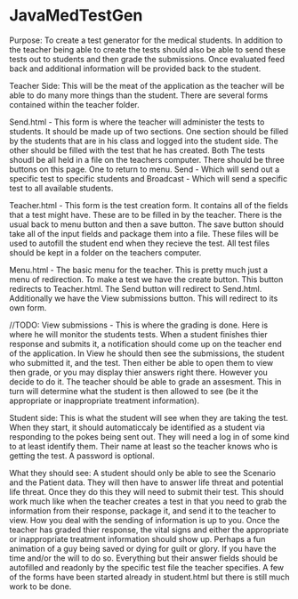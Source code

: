 # JavaMedTestGen
Purpose: 
To create a test generator for the medical students. In addition to the teacher being able to create the tests should also be able to send these tests out to students and then grade the submissions. Once evaluated feed back and additional information will be provided back to the student. 

Teacher Side: 
This will be the meat of the application as the teacher will be able to do many more things than the student. There are several forms contained within the teacher folder.

Send.html - This form is where the teacher will administer the tests to students. It should be made up of two sections. One section should be filled by the students that are in his class and logged into the student side. The other should be filled with the test that he has created. Both  The tests shoudl be all held in a file on the teachers computer. There should be three buttons on this page. One to return to menu. Send - Which will send out a specific test to specific students and Broadcast - Which will send a specific test to all available students. 

Teacher.html - This form is the test creation form. It contains all of the fields that a test might have. These are to be filled in by the teacher. There is the usual back to menu button and then a save button. The save button should take all of the input fields and package them into a file. These files will be used to autofill the student end when they recieve the test.  All test files should be kept in a folder on the teachers computer. 

Menu.html - The basic menu for the teacher. This is pretty much just a menu of redirection. To make a test we have the create button. This button redirects to Teacher.html. The Send button will redirect to Send.html. Additionally we have the View submissions button. This will redirect to its own form.

//TODO:
View submissions - This is where the grading is done. Here is where he will monitor the students tests. When a student finishes thier response and submits it, a notification should come up on the teacher end of the application. In View he should then see the submissions, the student who submitted it, and the test. Then either be able to open them to view then grade, or you may display thier answers right there. However you decide to do it. The teacher should be able to grade an assesment. This in turn will determine what the student is then allowed to see (be it the appropriate or inappropriate treatment information).

Student side: 
This is what the student will see when they are taking the test. When they start, it should automaticcaly be identified as a student via responding to the pokes being sent out. They will need a log in of some kind to at least identify them. Their name at least so the teacher knows who is getting the test. A password is optional.

What they should see: 
A student should only be able to see the Scenario and the Patient data. They will then have to answer life threat and potential life threat. Once they do this they will need to submit their test. This should work much like when the teacher creates a test in that you need to grab the information from their response, package it, and send it to the teacher to view. How you deal with the sending of information is up to you. Once the teacher has graded thier response, the vital signs and either the appropriate or inappropriate treatment information should show up. Perhaps a fun animation of a guy being saved or dying for guilt or glory. If you have the time and/or the will to do so. Everything but their answer fields should be autofilled and readonly by the specific test file the teacher specifies. A few of the forms have been started already in student.html but there is still much work to be done.
